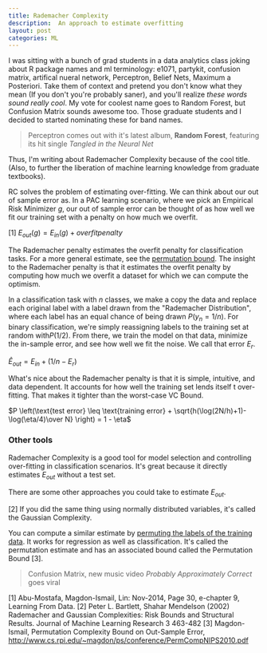 ```yaml
---
title: Rademacher Complexity
description:  An approach to estimate overfitting
layout: post
categories: ML
---
```


I was sitting with a bunch of grad students in a data analytics class joking about R package names and ml terminology: e1071, partykit, confusion matrix, artifical nueral network, Perceptron, Belief Nets, Maximum a Posteriori. Take them of context and pretend you don't know what they mean (If you don't you're probably saner), and you'll realize *these words sound really cool*. My vote for coolest name goes to Random Forest, but Confusion Matrix sounds awesome too. Those graduate students and I decided to started nominating these for band names.

 > Perceptron comes out with it's latest album, **Random Forest**, featuring its hit single *Tangled in the Neural Net*

Thus, I'm writing about Rademacher Complexity because of the cool title. (Also, to further the liberation of machine learning knowledge from graduate textbooks).

RC solves the problem of estimating over-fitting. We can think about our out of sample error as. In a PAC learning scenario, where we pick an Empirical Risk Minimizer $g$, our out of sample error can be thought of as how well we fit our training set with a penalty on how much we overfit.

[1] $E_{out}(g) = E_{in}(g) + overfitpenalty$

The Rademacher penalty estimates the overfit penalty for classification tasks. For a more general estimate, see the [permutation bound](http://www.cs.rpi.edu/~magdon/ps/conference/PermCompNIPS2010.pdf). The insight to the Rademacher penalty is that it estimates the overfit penalty by computing how much we overfit a dataset for which we can compute the optimism.

In a classification task with $n$ classes, we make a copy the data and replace each original label with a label drawn from the "Rademacher Distribution", where each label has an equal chance of being drawn $P (y_n =1/n)$. For binary classification, we're simply reassigning labels to the training set at random with$P(1/2)$. From there, we train the model on that data, minimize the in-sample error, and see how well we fit the noise. We call that error $E_r$.

$\hat E_{out} = E_{in} + (1/n - E_r)$

What's nice about the Rademacher penalty is that it is simple, intuitive, and data dependent. It accounts for how well the training set lends itself t over-fitting. That makes it tighter than the worst-case VC Bound.

$P \left(\text{test error} \leq \text{training error} + \sqrt{h(\log(2N/h)+1)-\log(\eta/4)\over N} \right) = 1 - \eta$

### Other tools

Rademacher Complexity is a good tool for model selection and controlling over-fitting in classification scenarios. It's great because it directly estimates $E_{out}$ without a test set.

There are some other approaches you could take to estimate $E_{out}$. 

[2] If you did the same thing using normally distributed variables, it's called the Gaussian Complexity.

You can compute a similar estimate by [permuting the labels of the training data](http://www.cs.rpi.edu/~magdon/ps/conference/PermCompNIPS2010.pdf). It works for regression as well as classification. It's called the permutation estimate and has an associated bound called the Permutation Bound [3].

> Confusion Matrix, new music video *Probably Approximately Correct* goes viral

[1] Abu-Mostafa, Magdon-Ismail, Lin: Nov-2014, Page 30, e-chapter 9, Learning From Data.
[2] Peter L. Bartlett, Shahar Mendelson (2002) Rademacher and Gaussian Complexities: Risk Bounds and Structural Results. Journal of Machine Learning Research 3 463-482
[3] Magdon-Ismail, Permutation Complexity Bound on Out-Sample Error, http://www.cs.rpi.edu/~magdon/ps/conference/PermCompNIPS2010.pdf
